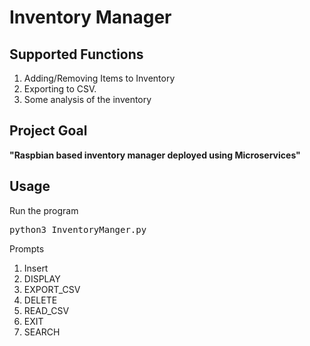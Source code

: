 # Inventory Manager

## Supported Functions
1. Adding/Removing Items to Inventory
2. Exporting to CSV.
3. Some analysis of the inventory

## Project Goal

  **"Raspbian based inventory manager deployed using Microservices"**

## Usage

Run the program 
<pre>python3 InventoryManger.py</pre> 

Prompts
1. Insert
2. DISPLAY
3. EXPORT_CSV
4. DELETE
5. READ_CSV
6. EXIT
8. SEARCH

